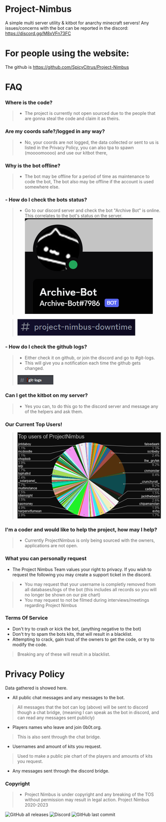 # Project-Nimbus
A simple multi server utility & kitbot for anarchy minecraft servers!
Any issues/concerns with the bot can be reported in the discord: https://discord.gg/M8xVFn73FC
# For people using the website:
The github is https://github.com/SpicyCitrus/Project-Nimbus

# FAQ
### Where is the code?
> - The project is currently not open sourced due to the people that are gonna steal the code and claim it as theirs.
### Are my coords safe?/logged in any way?
>  - No, your coords are not logged, the data collected or sent to us is listed in the Privacy Policy, you can also tpa to spawn (moooomoooo) and use our kitbot there,
### Why is the bot offline?
>  - The bot may be offline for a period of time as maintenance to code the bot, The bot also may be offline if the account is used somewhere else.
### - How do I check the bots status?
> - Go to our discord server and check the bot "Archive Bot" is online. This correlates to the bot's status on the server.
> ![](Images/discordbot.png)

> ![](Images/projectnimbusdowntime.png)
### - How do I check the github logs?
> - Either check it on github, or join the discord and go to #git-logs.
> - This will give you a notification each time the github gets changed.
> 
> ![](Images/gitlogs.png) 
### Can I get the kitbot on my server?
> - Yes you can, to do this go to the discord server and message any of the helpers and ask them.
### Our Current Top Users!
> ![projectnimbusstats](Images/9.14.2023.png)
### I'm a coder and would like to help the project, how may I help?
> - Currently ProjectNimbus is only being sourced with the owners, applications are not open.
### What you can personally request
- The Project Nimbus Team values your right to privacy. If you wish to request the following you may create a support ticket in the discord.
> - You may request that your username is completly removed from all databases/logs of the bot (this includes all records so you will no longer be shown on our pie chart)
> - You may request to not be filmed during interviews/meetings regarding Project Nimbus
### Terms Of Service
- Don't try to crash or kick the bot, (anything negative to the bot)
- Don't try to spam the bots kits, that will result in a blacklist.
- Attempting to crack, gain trust of the owners to get the code, or try to modify the code.
> Breaking any of these will result in a blacklist.
# Privacy Policy
Data gathered is showed here.
- All public chat messages and any messages to the bot.
> All messages that the bot can log (above) will be sent to discord though a chat bridge, (meaning I can speak as the bot in discord, and can read any messages sent publicly)
- Players names who leave and join 0b0t.org.
> This is also sent through the chat bridge.
- Usernames and amount of kits you request.
> Used to make a public pie chart of the players and amounts of kits you request.
- Any messages sent through the discord bridge.
### Copyright
> - Project Nimbus is under copyright and any breaking of the TOS without permission may result in legal action. 
> Project Nimbus 2020-2023

![GitHub all releases](https://img.shields.io/github/downloads/SpicyCitrus/Project-Nimbus/total?style=flat-square)
![Discord](https://img.shields.io/discord/1074057479312396298?style=flat-square)
![GitHub last commit](https://img.shields.io/github/last-commit/SpicyCitrus/Project-Nimbus?style=flat-square)



